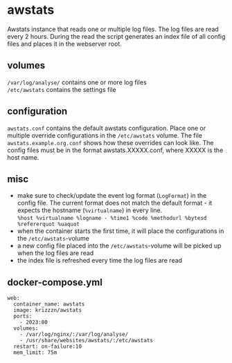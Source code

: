 # awstats

Awstats instance that reads one or multiple log files. 
The log files are read every 2 hours. During the read the script generates an index file of all 
config files and places it in the webserver root.

## volumes
`/var/log/analyse/` contains one or more log files    
`/etc/awstats` contains the settings file

## configuration
`awstats.conf` contains the default awstats configuration. Place one or multiple override configurations
in the `/etc/awstats` volume. The file `awstats.example.org.conf` shows how these overrides can look like.
The config files must be in the format awstats.XXXXX.conf, where XXXXX is the host name.

## misc
* make sure to check/update the event log format (`LogFormat`) in the config file. The current format does 
not match the default format - it expects the hostname (`%virtualname`) in every line.    
`%host %virtualname %logname - %time1 %code %methodurl %bytesd %refererquot %uaquot`
* when the container starts the first time, it will place the configurations in the `/etc/awstats`-volume
* a new config file placed into the `/etc/awstats`-volume will be picked up when the log files are read
* the index file is refreshed every time the log files are read

## docker-compose.yml
```
web:
  container_name: awstats
  image: krizzzn/awstats
  ports:
    - 2023:80
  volumes:
    - /var/log/nginx/:/var/log/analyse/
    - /usr/share/websites/awstats/:/etc/awstats
  restart: on-failure:10
  mem_limit: 75m
```

